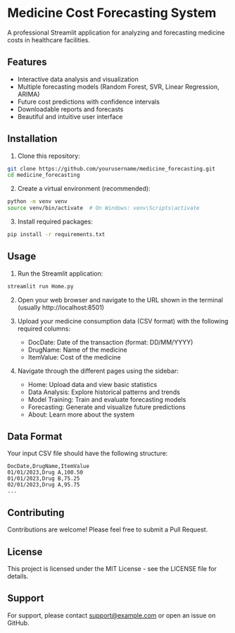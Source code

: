 # Medicine Cost Forecasting System

A professional Streamlit application for analyzing and forecasting medicine costs in healthcare facilities.

## Features

- Interactive data analysis and visualization
- Multiple forecasting models (Random Forest, SVR, Linear Regression, ARIMA)
- Future cost predictions with confidence intervals
- Downloadable reports and forecasts
- Beautiful and intuitive user interface

## Installation

1. Clone this repository:
```bash
git clone https://github.com/yourusername/medicine_forecasting.git
cd medicine_forecasting
```

2. Create a virtual environment (recommended):
```bash
python -m venv venv
source venv/bin/activate  # On Windows: venv\Scripts\activate
```

3. Install required packages:
```bash
pip install -r requirements.txt
```

## Usage

1. Run the Streamlit application:
```bash
streamlit run Home.py
```

2. Open your web browser and navigate to the URL shown in the terminal (usually http://localhost:8501)

3. Upload your medicine consumption data (CSV format) with the following required columns:
   - DocDate: Date of the transaction (format: DD/MM/YYYY)
   - DrugName: Name of the medicine
   - ItemValue: Cost of the medicine

4. Navigate through the different pages using the sidebar:
   - Home: Upload data and view basic statistics
   - Data Analysis: Explore historical patterns and trends
   - Model Training: Train and evaluate forecasting models
   - Forecasting: Generate and visualize future predictions
   - About: Learn more about the system

## Data Format

Your input CSV file should have the following structure:

```csv
DocDate,DrugName,ItemValue
01/01/2023,Drug A,100.50
01/01/2023,Drug B,75.25
02/01/2023,Drug A,95.75
...
```

## Contributing

Contributions are welcome! Please feel free to submit a Pull Request.

## License

This project is licensed under the MIT License - see the LICENSE file for details.

## Support

For support, please contact support@example.com or open an issue on GitHub. 
